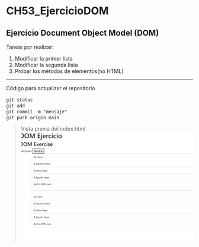 # CH53_EjercicioDOM
## Ejercicio Document Object Model (DOM)

Tareas por realizar:

1. Modificar la primer lista
2. Modificar la segunda lista
3. Probar los métodos de elementos(no HTML)

---

Código para actualizar el repositorio


```
git status
git add
git commit -m "mensaje"
git push origin main
```
> Vista previa del index.html
![Index](https://raw.githubusercontent.com/Danip3e/CH53_EjercicioDOM/refs/heads/main/image/Captura%20de%20pantalla%202025-04-08%20104948.png)